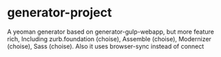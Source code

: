 generator-project
=================

A yeoman generator based on generator-gulp-webapp, but more feature rich, Including zurb.foundation (choise), Assemble (choise), Modernizer (choise), Sass (choise). Also it uses browser-sync instead of connect
